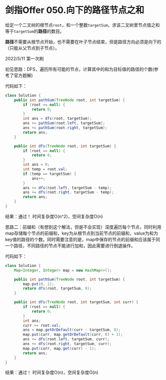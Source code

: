 # 剑指Offer 050.向下的路径节点之和

给定一个二叉树的根节点`root`，和一个整数`targetSum`，求该二叉树里节点值之和等于`targetSum`的**路径**的数目。

**路径**不需要从根节点开始，也不需要在叶子节点结束，但是路径方向必须是向下的（只能从父节点到子节点）。

2022/5/11 第一次刷

初见思路：DFS，遍历所有可能的节点，计算其中的和为目标值的路径的个数(参考了官方题解)

代码如下：

```java
class Solution {
    public int pathSum(TreeNode root, int targetSum) {
        if (root == null) {
            return 0;
        }
        int ans = dfs(root, targetSum);
        ans += pathSum(root.left, targetSum);
        ans += pathSum(root.right, targetSum);
        return ans;
    }

    public int dfs(TreeNode root, int targetSum) {
        if (root == null) {
            return 0;
        }
        int ans = 0;
        int temp = root.val;
        if (temp == targetSum) {
            ans++;
        }
        ans += dfs(root.left, targetSum - temp);
        ans += dfs(root.right, targetSum - temp);
        return ans;
    }
}
```

结果：通过！ 时间复杂度O(n^2)，空间复杂度O(n)

思路二：前缀和（有想到这个解法，但是不会实现）深度遍历每个节点，同时利用map存储每个节点的前缀和，key为从根节点到当前节点的前缀和，value为和为key值的路径的个数。同时需要注意的是，map中保存的节点的前缀和应该属于同一个路径，不同路径的节点不能进行加和，因此需要进行倒退操作。

代码如下：

```java
class Solution {
    Map<Integer, Integer> map = new HashMap<>();

    public int pathSum(TreeNode root, int targetSum) {
        map.put(0, 1);
        return dfs(root, targetSum, 0);
    }

    public int dfs(TreeNode root, int targetSum, int curr) {
        if (root == null) {
            return 0;
        }
        int ans;
        curr += root.val;
        ans = map.getOrDefault(curr - targetSum, 0);
        map.put(curr, map.getOrDefault(curr, 0) + 1);
        ans += dfs(root.left, targetSum, curr);
        ans += dfs(root.right, targetSum, curr);
        map.put(curr, map.get(curr) - 1);
        return ans;
    }
}
```

结果：通过！ 时间复杂度O(n)，空间复杂度O(n)




























